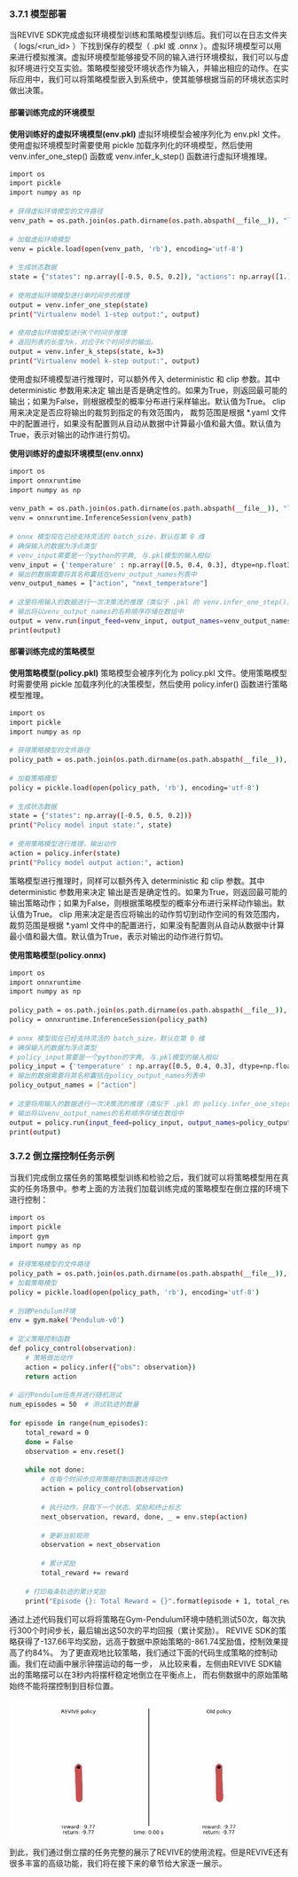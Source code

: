 ### 3.7.1 模型部署
当REVIVE SDK完成虚拟环境模型训练和策略模型训练后。我们可以在日志文件夹（ logs/<run_id> ）下找到保存的模型（ .pkl 或 .onnx ）。虚拟环境模型可以用来进行模拟推演。虚拟环境模型能够接受不同的输入进行环境模拟，我们可以与虚拟环境进行交互实验。策略模型接受环境状态作为输入，并输出相应的动作。在实际应用中，我们可以将策略模型嵌入到系统中，使其能够根据当前的环境状态实时做出决策。
#### 部署训练完成的环境模型
**使用训练好的虚拟环境模型(env.pkl)**
虚拟环境模型会被序列化为 env.pkl 文件。使用虚拟环境模型时需要使用 pickle 加载序列化的环境模型，然后使用 venv.infer_one_step() 函数或 venv.infer_k_step() 函数进行虚拟环境推理。
```bash
import os
import pickle
import numpy as np

# 获得虚拟环境模型的文件路径
venv_path = os.path.join(os.path.dirname(os.path.abspath(__file__)), "logs/run_id", "env.pkl")

# 加载虚拟环境模型
venv = pickle.load(open(venv_path, 'rb'), encoding='utf-8')

# 生成状态数据
state = {"states": np.array([-0.5, 0.5, 0.2]), "actions": np.array([1.])}

# 使用虚拟环境模型进行单时间步的推理
output = venv.infer_one_step(state)
print("Virtualenv model 1-step output:", output)

# 使用虚拟环境模型进行K个时间步推理
# 返回列表的长度为k，对应于K个时间步的输出。
output = venv.infer_k_steps(state, k=3)
print("Virtualenv model k-step output:", output)
```
使用虚拟环境模型进行推理时，可以额外传入 deterministic 和 clip 参数。其中 deterministic 参数用来决定 输出是否是确定性的。如果为True，则返回最可能的输出；如果为False，则根据模型的概率分布进行采样输出。默认值为True。 clip 用来决定是否应将输出的裁剪到指定的有效范围内， 裁剪范围是根据 *.yaml 文件中的配置进行，如果没有配置则从自动从数据中计算最小值和最大值。默认值为True，表示对输出的动作进行剪切。

**使用训练好的虚拟环境模型(env.onnx)**
```bash
import os
import onnxruntime
import numpy as np

venv_path = os.path.join(os.path.dirname(os.path.abspath(__file__)), "logs/run_id", "env.onnx")
venv = onnxruntime.InferenceSession(venv_path)

# onnx 模型现在已经支持灵活的 batch_size，默认在第 0 维
# 确保输入的数据为浮点类型
# venv_input需要是一个python的字典, 与.pkl模型的输入相似
venv_input = {'temperature' : np.array([0.5, 0.4, 0.3], dtype=np.float32).reshape(3, -1), 'door_open': np.array([1., 0., 1.], dtype=np.float32).reshape(3, -1)}
# 输出的数据需要将其名称囊括在venv_output_names列表中
venv_output_names = ["action", "next_temperature"]

# 这里将用输入的数据进行一次决策流的推理（类似于 .pkl 的 venv.infer_one_step()） --> 返回一个列表（List）
# 输出将以venv_output_names的名称顺序存储在数组中
output = venv.run(input_feed=venv_input, output_names=venv_output_names)
print(output)
```

#### 部署训练完成的策略模型
**使用策略模型(policy.pkl)**
策略模型会被序列化为 policy.pkl 文件。使用策略模型时需要使用 pickle 加载序列化的决策模型，然后使用 policy.infer() 函数进行策略模型推理。
```bash
import os
import pickle
import numpy as np

# 获得策略模型的文件路径
policy_path = os.path.join(os.path.dirname(os.path.abspath(__file__)), "logs/tmp", "policy.pkl")

# 加载策略模型
policy = pickle.load(open(policy_path, 'rb'), encoding='utf-8')

# 生成状态数据
state = {"states": np.array([-0.5, 0.5, 0.2])}
print("Policy model input state:", state)

# 使用策略模型进行推理，输出动作
action = policy.infer(state)
print("Policy model output action:", action)
```
策略模型进行推理时，同样可以额外传入 deterministic 和 clip 参数。其中 deterministic 参数用来决定 输出是否是确定性的。如果为True，则返回最可能的输出策略动作；如果为False，则根据策略模型的概率分布进行采样动作输出。默认值为True。 clip 用来决定是否应将输出的动作剪切到动作空间的有效范围内， 裁剪范围是根据 *.yaml 文件中的配置进行，如果没有配置则从自动从数据中计算最小值和最大值。默认值为True，表示对输出的动作进行剪切。

**使用策略模型(policy.onnx)**
```bash
import os
import onnxruntime
import numpy as np

policy_path = os.path.join(os.path.dirname(os.path.abspath(__file__)), "logs/run_id", "policy.onnx")
policy = onnxruntime.InferenceSession(policy_path)

# onnx 模型现在已经支持灵活的 batch_size，默认在第 0 维
# 确保输入的数据为浮点类型
# policy_input需要是一个python的字典, 与.pkl模型的输入相似
policy_input = {'temperature' : np.array([0.5, 0.4, 0.3], dtype=np.float32).reshape(3, -1)}
# 输出的数据需要将其名称囊括在policy_output_names列表中
policy_output_names = ["action"]

# 这里将用输入的数据进行一次决策流的推理（类似于 .pkl 的 policy.infer_one_step()） --> 返回一个列表（List）
# 输出将以venv_output_names的名称顺序存储在数组中
output = policy.run(input_feed=policy_input, output_names=policy_output_names)
print(output)
```

### 3.7.2 倒立摆控制任务示例
当我们完成倒立摆任务的策略模型训练和检验之后，我们就可以将策略模型用在真实的任务场景中。参考上面的方法我们加载训练完成的策略模型在倒立摆的环境下进行控制：
```bash
import os
import pickle
import gym
import numpy as np

# 获得策略模型的文件路径
policy_path = os.path.join(os.path.dirname(os.path.abspath(__file__)), "logs/pendulum", "policy.pkl")
# 加载策略模型
policy = pickle.load(open(policy_path, 'rb'), encoding='utf-8')

# 创建Pendulum环境
env = gym.make('Pendulum-v0')

# 定义策略控制函数
def policy_control(observation):
    # 策略做出动作
    action = policy.infer({"obs": observation})
    return action

# 运行Pendulum任务并进行随机测试
num_episodes = 50  # 测试轨迹的数量

for episode in range(num_episodes):
    total_reward = 0
    done = False
    observation = env.reset()

    while not done:
        # 在每个时间步应用策略控制函数选择动作
        action = policy_control(observation)

        # 执行动作，获取下一个状态、奖励和终止标志
        next_observation, reward, done, _ = env.step(action)

        # 更新当前观测
        observation = next_observation

        # 累计奖励
        total_reward += reward

    # 打印每条轨迹的累计奖励
    print("Episode {}: Total Reward = {}".format(episode + 1, total_reward))
```
通过上述代码我们可以将将策略在Gym-Pendulum环境中随机测试50次，每次执行300个时间步长，最后输出这50次的平均回报（累计奖励）。 REVIVE SDK的策略获得了-137.66平均奖励，远高于数据中原始策略的-861.74奖励值，控制效果提高了约84%。
为了更直观地比较策略，我们通过下面的代码生成策略的控制动画。我们在动画中展示钟摆运动的每一步， 从比较来看，左侧由REVIVE SDK输出的策略摆可以在3秒内将摆杆稳定地倒立在平衡点上， 而右侧数据中的原始策略始终不能将摆控制到目标位置。

![](../assets/3.7-0.gif)

到此，我们通过倒立摆的任务完整的展示了REVIVE的使用流程。但是REVIVE还有很多丰富的高级功能，我们将在接下来的章节给大家逐一展示。





